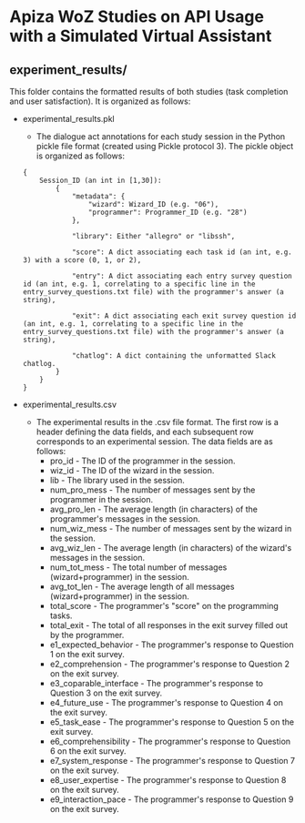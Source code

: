 # Apiza WoZ Studies on API Usage with a Simulated Virtual Assistant
## experiment_results/

This folder contains the formatted results of both studies (task completion and user satisfaction). It is organized as follows:

* experimental_results.pkl
    * The dialogue act annotations for each study session in the Python pickle file format (created using Pickle protocol 3). The pickle object is organized as follows:
    
    ```
    {
        Session_ID (an int in [1,30]):
            {
                "metadata": {
                    "wizard": Wizard_ID (e.g. "06"), 
                    "programmer": Programmer_ID (e.g. "28")
                },

                "library": Either "allegro" or "libssh",

                "score": A dict associating each task id (an int, e.g. 3) with a score (0, 1, or 2),

                "entry": A dict associating each entry survey question id (an int, e.g. 1, correlating to a specific line in the entry_survey_questions.txt file) with the programmer's answer (a string),

                "exit": A dict associating each exit survey question id (an int, e.g. 1, correlating to a specific line in the entry_survey_questions.txt file) with the programmer's answer (a string),

                "chatlog": A dict containing the unformatted Slack chatlog.
            }
        }
    }
    ```
    
* experimental_results.csv
    * The experimental results in the .csv file format. The first row is a header defining the data fields, and each subsequent row corresponds to an experimental session. The data fields are as follows:
        * pro_id - The ID of the programmer in the session.
        * wiz_id - The ID of the wizard in the session.
        * lib - The library used in the session.
        * num_pro_mess - The number of messages sent by the programmer in the session.
        * avg_pro_len - The average length (in characters) of the programmer's messages in the session.
        * num_wiz_mess - The number of messages sent by the wizard in the session.
        * avg_wiz_len - The average length (in characters) of the wizard's messages in the session.
        * num_tot_mess - The total number of messages (wizard+programmer) in the session.
        * avg_tot_len - The average length of all messages (wizard+programmer) in the session.
        * total_score - The programmer's "score" on the programming tasks.
        * total_exit - The total of all responses in the exit survey filled out by the programmer.
        * e1_expected_behavior - The programmer's response to Question 1 on the exit survey.
        * e2_comprehension - The programmer's response to Question 2 on the exit survey.
        * e3_coparable_interface - The programmer's response to Question 3 on the exit survey.
        * e4_future_use - The programmer's response to Question 4 on the exit survey.
        * e5_task_ease - The programmer's response to Question 5 on the exit survey.
        * e6_comprehensibility - The programmer's response to Question 6 on the exit survey.
        * e7_system_response - The programmer's response to Question 7 on the exit survey.
        * e8_user_expertise - The programmer's response to Question 8 on the exit survey.
        * e9_interaction_pace - The programmer's response to Question 9 on the exit survey. 


